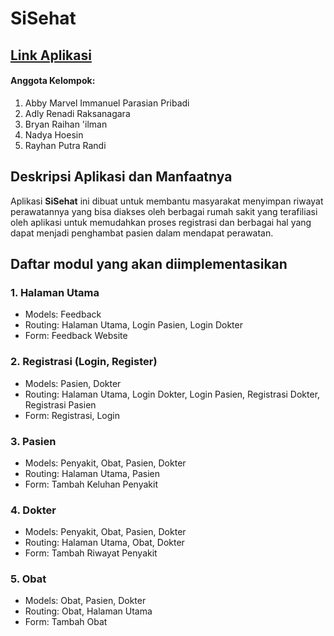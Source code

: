 # SiSehat

## [Link Aplikasi](https://si-sehat.herokuapp.com/)

#### Anggota Kelompok:
1. Abby Marvel Immanuel Parasian Pribadi
2. Adly Renadi Raksanagara
3. Bryan Raihan 'ilman
4. Nadya Hoesin
5. Rayhan Putra Randi

## Deskripsi Aplikasi dan Manfaatnya
Aplikasi **SiSehat** ini dibuat untuk membantu masyarakat menyimpan riwayat perawatannya yang bisa diakses oleh berbagai rumah sakit yang terafiliasi oleh aplikasi untuk memudahkan proses registrasi dan berbagai hal yang dapat menjadi penghambat pasien dalam mendapat perawatan.

## Daftar modul yang akan diimplementasikan
### 1. Halaman Utama
- Models: Feedback
- Routing: Halaman Utama, Login Pasien, Login Dokter
- Form: Feedback Website

### 2. Registrasi (Login, Register)
- Models: Pasien, Dokter
- Routing: Halaman Utama, Login Dokter, Login Pasien, Registrasi Dokter, Registrasi Pasien
- Form: Registrasi, Login

### 3. Pasien
- Models: Penyakit, Obat, Pasien, Dokter 
- Routing: Halaman Utama, Pasien
- Form: Tambah Keluhan Penyakit

### 4. Dokter
- Models: Penyakit, Obat, Pasien, Dokter 
- Routing: Halaman Utama, Obat, Dokter
- Form: Tambah Riwayat Penyakit

### 5. Obat
- Models:  Obat, Pasien, Dokter 
- Routing: Obat, Halaman Utama
- Form: Tambah Obat 

